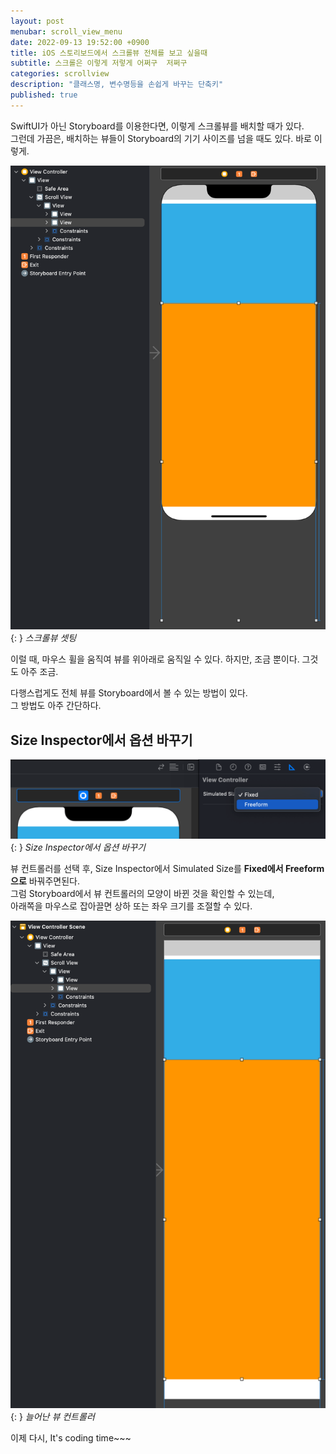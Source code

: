 ```yaml
---
layout: post
menubar: scroll_view_menu
date: 2022-09-13 19:52:00 +0900
title: iOS 스토리보드에서 스크롤뷰 전체를 보고 싶을때
subtitle: 스크롤은 이렇게 저렇게 어쩌구  저쩌구
categories: scrollview
description: "클래스명, 변수명등을 손쉽게 바꾸는 단축키"
published: true
---
```



SwiftUI가 아닌 Storyboard를 이용한다면, 이렇게 스크롤뷰를 배치할 때가 있다.<br>
그런데 가끔은, 배치하는 뷰들이 Storyboard의 기기 사이즈를 넘을 때도 있다. 바로 이렇게.

![ScrollView Setting but](/img/2022-09-13/ScrollView_but.png){: }
_스크롤뷰 셋팅_

이럴 때, 마우스 휠을 움직여 뷰를 위아래로 움직일 수 있다. 하지만, 조금 뿐이다. 그것도 아주 조금.

다행스럽게도 전체 뷰를 Storyboard에서 볼 수 있는 방법이 있다.<br>
그 방법도 아주 간단하다.

## Size Inspector에서 옵션 바꾸기
![Change Simulator Size](/img/2022-09-13/SimulatorSize.png){: }
_Size Inspector에서 옵션 바꾸기_

뷰 컨트롤러를 선택 후, Size Inspector에서 Simulated Size를 **Fixed에서 Freeform으로** 바꿔주면된다.<br>
그럼 Storyboard에서 뷰 컨트롤러의 모양이 바뀐 것을 확인할 수 있는데,<br>아래쪽을 마우스로 잡아끌면 상하 또는 좌우 크기를 조절할 수 있다.

![FullSize Scroll](/img/2022-09-13/fullSize.png){: }
_늘어난 뷰 컨트롤러_

이제 다시, It's coding time~~~